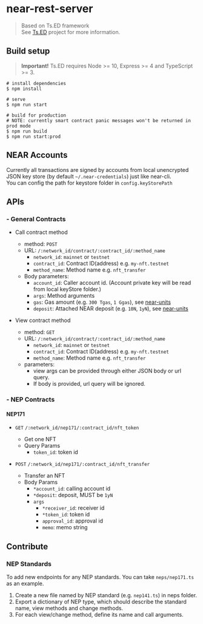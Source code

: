 # near-rest-server

> Based on Ts.ED framework    
> See [Ts.ED](https://tsed.io) project for more information.

## Build setup

> **Important!** Ts.ED requires Node >= 10, Express >= 4 and TypeScript >= 3.

```batch
# install dependencies
$ npm install

# serve
$ npm run start

# build for production 
# NOTE: currently smart contract panic messages won't be returned in prod mode
$ npm run build
$ npm run start:prod
```

## NEAR Accounts
Currently all transactions are signed by accounts from local unencrypted JSON key store (by default `~/.near-credentials`) just like near-cli.         
You can config the path for keystore folder in `config.keyStorePath`

## APIs

### - General Contracts

- Call contract method
  - method: `POST`
  - URL: `/:network_id/contract/:contract_id/:method_name`
    - `network_id`: `mainnet` or `testnet`
    - `contract_id`: Contract ID(address) e.g. `my-nft.testnet`
    - `method_name`: Method name e.g. `nft_transfer`
  - Body parameters:
    - `account_id`: Caller account id. (Account private key will be read from local keyStore folder.)
    - `args`: Method arguments
    - `gas`: Gas amount (e.g. `300 Tgas`, `1 Ggas`), see [near-units](https://github.com/near/units-js)
    - `deposit`: Attached NEAR deposit (e.g. `10N`, `1yN`), see [near-units](https://github.com/near/units-js)

- View contract method
  - method: `GET`
  - URL: `/:network_id/contract/:contract_id/:method_name`
    - `network_id`: `mainnet` or `testnet`
    - `contract_id`: Contract ID(address) e.g. `my-nft.testnet`
    - `method_name`: Method name e.g. `nft_transfer`
  - parameters:
    - view args can be provided through either JSON body or url query.
    - If body is provided, url query will be ignored.

### - NEP Contracts

#### NEP171
- `GET` `/:network_id/nep171/:contract_id/nft_token`
  - Get one NFT
  - Query Params
    - `token_id`: token id

- `POST` `/:network_id/nep171/:contract_id/nft_transfer`
  - Transfer an NFT
  - Body Params
    - `*account_id`: calling account id
    - `*deposit`: deposit, MUST be `1yN`
    - `args`
      - `*receiver_id`: receiver id
      - `*token_id`: token id
      - `approval_id`: approval id
      - `memo`: memo string

## Contribute

### NEP Standards
To add new endpoints for any NEP standards. You can take `neps/nep171.ts` as an example.      
1. Create a new file named by NEP standard (e.g. `nep141.ts`) in neps folder.      
2. Export a dictionary of NEP type, which should describe the standard name, view methods and change methods.    
3. For each view/change method, define its name and call arguments.
